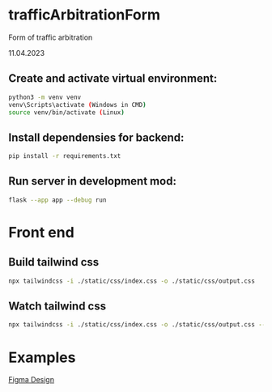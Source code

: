 # trafficArbitrationForm
Form of traffic arbitration

11.04.2023

## Create and activate virtual environment:
```bash
python3 -m venv venv
venv\Scripts\activate (Windows in CMD)
source venv/bin/activate (Linux)
```


## Install dependensies for backend:
```bash
pip install -r requirements.txt
```

## Run server in development mod:
```bash
flask --app app --debug run
```

# Front end
## Build tailwind css
``` bash
npx tailwindcss -i ./static/css/index.css -o ./static/css/output.css
```

## Watch tailwind css
``` bash
npx tailwindcss -i ./static/css/index.css -o ./static/css/output.css --watch
```

<!-- ## Init DB:
```bash
flask db init
flask db migrate
flask db upgrade
``` -->

# Examples
[Figma Design](static\pdf\AbritrageTraffic.pdf)